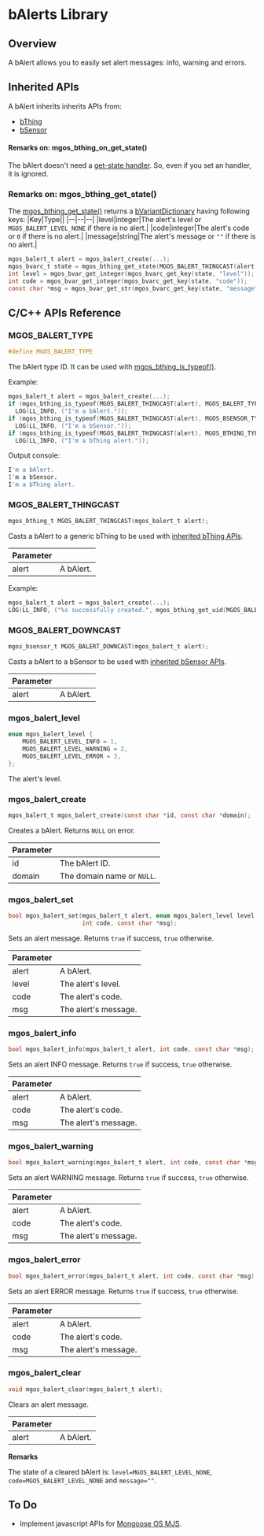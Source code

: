 # bAlerts Library
## Overview
A bAlert allows you to easily set alert messages: info, warning and errors.
## Inherited APIs
A bAlert inherits inherits APIs from:
- [bThing](https://github.com/diy365-mgos/bthing)
- [bSensor](https://github.com/diy365-mgos/bsensor)
#### Remarks on: mgos_bthing_on_get_state()
The bAlert doesn't need a [get-state handler](https://github.com/diy365-mgos/bthing#mgos_bthing_get_state_handler_t). So, even if you set an handler, it is ignored.
### Remarks on: mgos_bthing_get_state()
The [mgos_bthing_get_state()](https://github.com/diy365-mgos/bthing#mgos_bthing_get_state) returns a [bVariantDictionary](https://github.com/diy365-mgos/bvar-dic) having following keys:
|Key|Type||
|--|--|--|
|level|integer|The alert's level or `MGOS_BALERT_LEVEL_NONE` if there is no alert.|
|code|integer|The alert's code or `0` if there is no alert.|
|message|string|The alert's message or `""` if there is no alert.|
```c
mgos_balert_t alert = mgos_balert_create(...);
mgos_bvarc_t state = mgos_bthing_get_state(MGOS_BALERT_THINGCAST(alert));
int level = mgos_bvar_get_integer(mgos_bvarc_get_key(state, "level"));
int code = mgos_bvar_get_integer(mgos_bvarc_get_key(state, "code"));
const char *msg = mgos_bvar_get_str(mgos_bvarc_get_key(state, "message"));
```
## C/C++ APIs Reference
### MGOS_BALERT_TYPE
```c
#define MGOS_BALERT_TYPE
```
The bAlert type ID. It can be used with [mgos_bthing_is_typeof()](https://github.com/diy365-mgos/bthing#mgos_bthing_is_typeof).

Example:
```c
mgos_balert_t alert = mgos_balert_create(...);
if (mgos_bthing_is_typeof(MGOS_BALERT_THINGCAST(alert), MGOS_BALERT_TYPE))
  LOG(LL_INFO, ("I'm a bAlert."));
if (mgos_bthing_is_typeof(MGOS_BALERT_THINGCAST(alert), MGOS_BSENSOR_TYPE))
  LOG(LL_INFO, ("I'm a bSensor."));
if (mgos_bthing_is_typeof(MGOS_BALERT_THINGCAST(alert), MGOS_BTHING_TYPE_SENSOR))
  LOG(LL_INFO, ("I'm a bThing alert."));
```
Output console:
```bash
I'm a bAlert.
I'm a bSensor.
I'm a bThing alert.
```
### MGOS_BALERT_THINGCAST
```c
mgos_bthing_t MGOS_BALERT_THINGCAST(mgos_balert_t alert);
```
Casts a bAlert to a generic bThing to be used with [inherited bThing APIs](https://github.com/diy365-mgos/bthing).

|Parameter||
|--|--|
|alert|A bAlert.|

Example:
```c
mgos_balert_t alert = mgos_balert_create(...);
LOG(LL_INFO, ("%s successfully created.", mgos_bthing_get_uid(MGOS_BALERT_THINGCAST(alert))));
```
### MGOS_BALERT_DOWNCAST
```c
mgos_bsensor_t MGOS_BALERT_DOWNCAST(mgos_balert_t alert);
```
Casts a bAlert to a bSensor to be used with [inherited bSensor APIs](https://github.com/diy365-mgos/bsensor).

|Parameter||
|--|--|
|alert|A bAlert.|
### mgos_balert_level
```c
enum mgos_balert_level {
    MGOS_BALERT_LEVEL_INFO = 1,
    MGOS_BALERT_LEVEL_WARNING = 2,
    MGOS_BALERT_LEVEL_ERROR = 3,
};
```
The alert's level.
### mgos_balert_create
```c
mgos_balert_t mgos_balert_create(const char *id, const char *domain);
```
Creates a bAlert. Returns `NULL` on error.

|Parameter||
|--|--|
|id|The bAlert ID.|
|domain|The domain name or `NULL`.|
### mgos_balert_set
```c
bool mgos_balert_set(mgos_balert_t alert, enum mgos_balert_level level,
                     int code, const char *msg);
```
Sets an alert message. Returns `true` if success, `true` otherwise.

|Parameter||
|--|--|
|alert|A bAlert.|
|level|The alert's level.|
|code|The alert's code.|
|msg|The alert's message.|
### mgos_balert_info
```c
bool mgos_balert_info(mgos_balert_t alert, int code, const char *msg);
```
Sets an alert INFO message. Returns `true` if success, `true` otherwise.

|Parameter||
|--|--|
|alert|A bAlert.|
|code|The alert's code.|
|msg|The alert's message.|
### mgos_balert_warning
```c
bool mgos_balert_warning(mgos_balert_t alert, int code, const char *msg);
```
Sets an alert WARNING message. Returns `true` if success, `true` otherwise.

|Parameter||
|--|--|
|alert|A bAlert.|
|code|The alert's code.|
|msg|The alert's message.|
### mgos_balert_error
```c
bool mgos_balert_error(mgos_balert_t alert, int code, const char *msg);
```
Sets an alert ERROR message. Returns `true` if success, `true` otherwise.

|Parameter||
|--|--|
|alert|A bAlert.|
|code|The alert's code.|
|msg|The alert's message.|
### mgos_balert_clear
```c
void mgos_balert_clear(mgos_balert_t alert);
```
Clears an alert message. 

|Parameter||
|--|--|
|alert|A bAlert.|

**Remarks**

The state of a cleared bAlert is: `level=MGOS_BALERT_LEVEL_NONE`, `code=MGOS_BALERT_LEVEL_NONE` and `message=""`.
## To Do
- Implement javascript APIs for [Mongoose OS MJS](https://github.com/mongoose-os-libs/mjs).